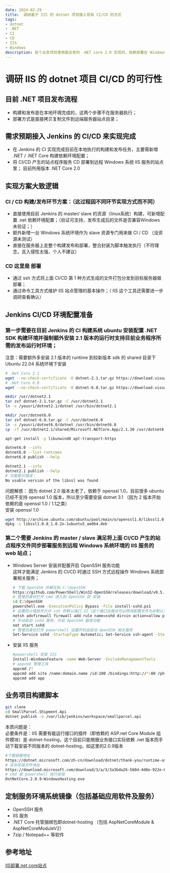 ```yaml
---
date: 2024-02-29
title:  调研基于 IIS 的 dotnet 项目接入现有 CI/CD 的方式
tags:
- dotnet
- .NET
- CI
- CD
- IIS
- Windows
description: 有个业务项目使用是古老的 .NET core 2.0 实现的，依赖部署在 Windows系统的 IIS 服务上，希望接入目前已有再用的基于 linux 的 ci/cd 工作流中
---
```

# 调研 IIS 的 dotnet 项目 CI/CD 的可行性

## 目前 .NET 项目发布流程
* 构建和发布是在本地环境完成的，这两个步骤不在服务器执行；
* 部署方式是直接拷贝复制文件到远端服务器站点目录；
## 需求预期接入 Jenkins 的 CI/CD 来实现完成
* 在 Jenkins 的 CI 实现完成目前在本地执行的构建和发布任务，主要需新增 .NET / .NET Core 构建依赖环境配置；
* 将 CI/CD 产生的站点程序服务 CD 部署到远程 Windows 系统 IIS 服务的站点里；
目前所用版本 .NET Core 2.0 

## 实现方案大致逻辑
### CI / CD 构建/发布环节方案：（这过程因不同环节实现方式而不同）
- 直接使用目前 Jenkins 的 master/ slave 的资源（linux系统）构建，可新增配置 .net 依赖环境配置；（验证可支持，发布生成后的文件是否兼容Windows 未验证；）
- 额外新增一台 Windows 系统环境作为 slave 资源专门用来做 CI / CD （没资源未测试）
- 直接在服务器上走整个构建发布和部署，整合封装为脚本触发执行（不符理念，且入侵性太强，个人不建议）
### CD 这里是 部署
- 通过 ssh 方式将上面 CI/CD 第 1 种方式生成的文件打包分发到目标服务器做部署；
- 通过命令工具方式维护 IIS 站点管理的基本操作；（ IIS 这个工具还需要进一步调研查看确认）

## Jenkins CI/CD 环境配置准备
### 第一步需要在目前 Jenkins 的 CI 构建系统 ubuntu 安装配置 .NET SDK 构建环境并强制额外安装 2.1 版本的运行时支持目前业务程序所需的发布运行时环境；  
注意：需要额外多安装 2.1 版本的 runtime 到较新版本 sdk 的 shared 目录下  
Ubuntu 22.04 系统环境下安装
```bash
# .Net Core 2.1
wget --no-check-certificate -O dotnet-2.1.tar.gz https://download.visualstudio.microsoft.com/download/pr/5797d98a-8faf-472d-925c-931ac542d3c8/e48942da88f4d9d653a7b5c0790e7724/dotnet-sdk-2.1.818-linux-x64.tar.gz
# .Net Core 6.0
wget --no-check-certificate -O dotnet-6.0.tar.gz https://download.visualstudio.microsoft.com/download/pr/8828b97b-7bfd-4b1b-a646-e55bddc0d7ad/e2f7d168ad273e78fbae72ffb6d215d3/dotnet-sdk-6.0.419-linux-x64.tar.gz

mkdir /usr/dotnet2.1
tar zxf dotnet-2.1.tar.gz -C /usr/dotnet2.1
ln -s /yousri/dotnet2.1/dotnet /usr/bin/dotnet2.1

mkdir /usr/dotnet6.0
tar zxf dotnet-6.0.tar.gz -C /usr/dotnet6.0
ln -s /yousri/dotnet6.0/dotnet /usr/bin/dotnet6.0
cp -rf /usr/dotnet2.1/shared/Microsoft.NETCore.App/2.1.30 /usr/dotnet6.0/shared/Microsoft.NETCore.App/

apt-get install -y libunwind8 apt-transport-https

dotnet6.0 --info
dotnet6.0 --list-runtimes
dotnet6.0 publish --help

dotnet2.1 --info
dotnet2.1 publish --help
# 可能提示错误：
No usable version of the libssl was found
```
问题解惑： 因为 dotnet 2.0 版本太老了，依赖于 openssl 1.0，目前很多 ubuntu 已经不支持 openssl 1.0 版本，所以至少需要安装 dotnet 3.1 （因为 2 版本开始依赖的是 openssl 1.0 / 1.1之类）  
安装 openssl 1.0
```bash
wget http://archive.ubuntu.com/ubuntu/pool/main/o/openssl1.0/libssl1.0.0_1.0.2n-1ubuntu5_amd64.deb
dpkg -i libssl1.0.0_1.0.2n-1ubuntu5_amd64.deb
```
### 第二个需要 Jenkins 的 master / slave 满足将上面 CI/CD 产生的站点程序文件同步部署服务到远程 Windows 系统环境的 IIS 服务的 web 站点；
* Windows Server 安装并配置开启 OpenSSH 服务功能  
  这样才能满足 Jenkins 的 CI/CD 时通过 SSH 方式远程操作 Windows 系统部署相关服务；  
  ```bash
  # 下载 OpenSSH 并解压到 C:\OpenSSH
  https://github.com/PowerShell/Win32-OpenSSH/releases/download/v9.5.0.0p1-Beta/OpenSSH-Win64.zip
  # 管理员身份打开 cmd 进入到 OpenSSH 目 安装
  cd C:\OpenSSH
  powershell.exe -ExecutionPolicy Bypass -File install-sshd.ps1
  # 设置防火墙放开允许 ssh 的默认端口 22（这个端口后面也可以修改配置文件为非默认）
  netsh advfirewall firewall add rule name=sshd dir=in action=allow protocol=TCP localport=22
  # 手动启动 sshd 服务，开启 OpenSSH 服务功能
  net start sshd
  # 管理员身份打开 powershell 设置开机自启动 OpenSSH 相关服务
  Set-Service sshd -StartupType Automatic; Set-Service ssh-agent -StartupType Automatic; Start-Service sshd; Start-Service ssh-agent
  ```
* 安装 IIS 服务
  ```bash
  #powershell 安装 IIS
  Install-WindowsFeature -name Web-Server -IncludeManagementTools
  # appcmd 管理工具
  appcmd /?
  appcmd add site /name:domain.name /id:100 /bindings:http://*:80 /physicalpath:"C:\website\domain.name"
  appcmd add app
  ```

## 业务项目构建脚本
```bash
git clone
cd SmallParcel.Shipment.Api
dotnet publish -o /var/lib/jenkins/workspace/smallparcel.api
```
本质问题是：  
必要条件是：IIS 需要有能运行接口的插件（即依赖的 ASP.net Core Module 组件模块）是 dotnet-hosting，这个目前只能根据业务接口实际依赖 .net 版本而手动下载安装不同版本的 dotnet-hosting，如这里的2.0.9版本  
```bash
#下载链接地址
https://dotnet.microsoft.com/zh-cn/download/dotnet/thank-you/runtime-aspnetcore-2.0.9-windows-hosting-bundle-installer
# 实际安装文件地址
https://download.microsoft.com/download/3/a/3/3a3bda26-560d-4d8e-922e-6f6bc4553a84/DotNetCore.2.0.9-WindowsHosting.exe
# cmd 或 powershell 执行安装
DotNetCore.2.0.9-WindowsHosting.exe

```

## 定制服务环境系统镜像（包括基础应用软件及服务）
* OpenSSH 服务
* IIS 服务
* .NET Core 托管捆绑包即dotnet-hosting  （包括 AspNetCoreModule & AspNetCoreModuleV2）
* 7zip / Notepad++ 等软件

## 参考地址

[IIS部署.net core站点](https://blog.csdn.net/weixin_45025876/article/details/133775482)
